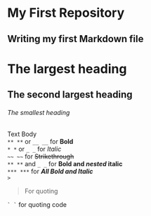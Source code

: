 
# My First Repository

## Writing my first Markdown file
        
# The largest heading
  
## The second largest heading

###### The smallest heading

Text Body  
`** **` or `__ __` for **Bold**  
`* *` or `_ _` for _Italic_  
`~~ ~~` for ~~Strikethrough~~  
`** **` and `_ _`		for **Bold and _nested_ italic**  
`*** ***` for ***All Bold and Italic***  
`>`  
>For quoting  

`` ` ` `` for quoting code
